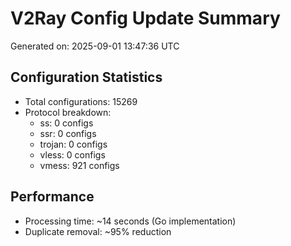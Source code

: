 # V2Ray Config Update Summary
Generated on: 2025-09-01 13:47:36 UTC

## Configuration Statistics
- Total configurations: 15269
- Protocol breakdown:
  - ss: 0 configs
  - ssr: 0 configs
  - trojan: 0 configs
  - vless: 0 configs
  - vmess: 921 configs

## Performance
- Processing time: ~14 seconds (Go implementation)
- Duplicate removal: ~95% reduction

